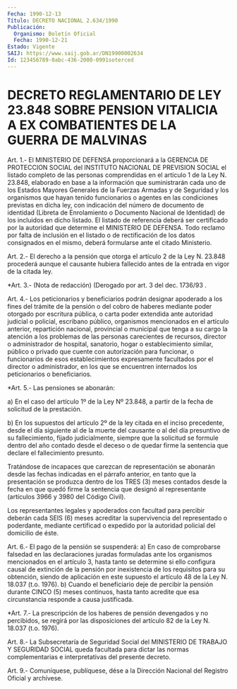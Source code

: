 ```yaml
---
Fecha: 1990-12-13
Título: DECRETO NACIONAL 2.634/1990
Publicación:
  Organismo: Boletín Oficial
  Fecha: 1990-12-21
Estado: Vigente
SAIJ: https://www.saij.gob.ar/DN19900002634
Id: 123456789-0abc-436-2000-0991soterced
---
```

# DECRETO REGLAMENTARIO DE LEY 23.848 SOBRE PENSION VITALICIA A EX COMBATIENTES DE LA GUERRA DE MALVINAS

<a id="1"></a>
Art.  1.- El MINISTERIO DE DEFENSA proporcionará a la GERENCIA DE PROTECCION  SOCIAL del INSTITUTO NACIONAL DE PREVISION SOCIAL el listado completo  de  las personas comprendidas en el artículo 1 de la  Ley  N. 23.848,  elaborado   en  base  a  la  información  que suministrarán  cada  uno de los Estados  Mayores  Generales  de  la Fuerzas Armadas y de Seguridad  y  los  organismos que hayan tenido funcionarios o agentes en las condiciones  previstas  en dicha ley, con  indicación  del  número de documento de identidad (Libreta  de Enrolamiento o Documento  Nacional  de  Identidad) de los incluidos en dicho listado.  El listado de referencia deberá ser certificado  por  la  autoridad que determine el MINISTERIO DE DEFENSA.  Todo reclamo por falta de inclusión en el listado o de rectificación   de  los  datos  consignados  en  el  mismo,  deberá formularse ante el citado Ministerio.

<a id="2"></a>
Art. 2.- El derecho a la pensión que otorga el artículo 2 de la Ley  N. 23.848 procederá aunque el causante hubiera fallecido antes de la entrada en vigor de la citada ley.

<a id="3"></a>
*Art.  3.-  (Nota  de redacción) (Derogado por art. 3 del dec. 1736/93 .

<a id="4"></a>
Art.  4.-  Los  peticionarios  y beneficiarios podrán designar apoderado a los fines del trámite de  la  pensión  o  del  cobro de haberes  mediante  poder  otorgado  por  escritura pública, o carta poder  extendida  ante  autoridad  judicial o  policial,  escribano público,   organismos  mencionados  en  el    artículo    anterior, repartición  nacional, provincial o municipal que tenga a su cargo la  atención  a  los  problemas  de  las  personas  carecientes  de recursos, director o administrador  de hospital, sanatorio, hogar o establecimiento  similar,  público  o  privado    que   cuente  con autorización para funcionar, o funcionarios de esos establecimientos   expresamente  facultados  por  el  director    o administrador, en los que se encuentren internados los peticionarios o beneficiarios.

<a id="5"></a>
*Art. 5.- Las pensiones se abonarán:

a) En el caso del artículo 1º de la Ley Nº 23.848, a partir de la fecha de solicitud de la prestación.

b) En los supuestos del artículo 2º de la ley citada en el inciso precedente, desde el día siguiente al de la muerte del causante o al del día presuntivo de su fallecimiento, fijado judicialmente, siempre que la solicitud se formule dentro del año contado desde el deceso o de quedar firme la sentencia que declare el fallecimiento presunto.

Tratándose de incapaces que carezcan de representación se abonarán desde las fechas indicadas en el párrafo anterior, en tanto que la presentación se produzca dentro de los TRES (3) meses contados desde la fecha en que quedó firme la sentencia que designó al representante (artículos 3966 y 3980 del Código Civil).

Los representantes legales y apoderados con facultad para percibir deberán cada SEIS (6) meses acreditar la supervivencia del representado o poderdante, mediante certificad o expedido por la autoridad policial del domicilio de éste.

<a id="6"></a>
Art. 6.- El pago de la pensión se suspenderá:  a)  En  caso  de  comprobarse falsedad en las declaraciones juradas formuladas ante los  organismos mencionados en el artículo 3, hasta tanto se determine si  ello  configura  causal  de  extinción de la pensión  por  inexistencia  de  los  requisitos  para su obtención, siendo de aplicación en este supuesto el artículo  48  de la Ley N. 18.037 (t.o. 1976).  b)  Cuando  el  beneficiario  deje  de  percibir la pensión durante CINCO (5) meses continuos, hasta tanto acredite que esa circunstancia responde a causa justificada.

<a id="7"></a>
*Art. 7.- La prescripción de los haberes de pensión devengados y no percibidos,  se  regirá por las disposiciones del artículo 82 de la Ley N. 18.037 (t.o. 1976).

<a id="8"></a>
Art. 8.- La Subsecretaría de Seguridad Social del MINISTERIO DE TRABAJO  Y  SEGURIDAD SOCIAL queda facultada para dictar las normas complementarias e interpretativas del presente decreto.

<a id="9"></a>
Art. 9.- Comuníquese, publíquese, dése a la Dirección Nacional del Registro Oficial y archívese.